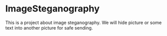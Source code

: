 # ImageSteganography
This is a project about image steganography. We will hide picture or some text into another picture for safe sending.
